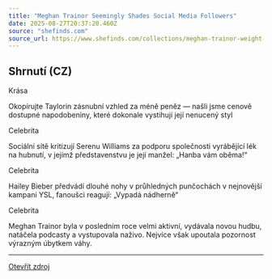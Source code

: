 ```yaml
---
title: "Meghan Trainor Seemingly Shades Social Media Followers"
date: 2025-08-27T20:37:20.460Z
source: "shefinds.com"
source_url: https://www.shefinds.com/collections/meghan-trainor-weight-loss-medication-social-media-response/
---
```


## Shrnutí (CZ)
Krása

Okopírujte Taylorin zásnubní vzhled za méně peněz — našli jsme cenově dostupné napodobeniny, které dokonale vystihují její nenucený styl

Celebrita

Sociální sítě kritizují Serenu Williams za podporu společnosti vyrábějící lék na hubnutí, v jejímž představenstvu je její manžel: „Hanba vám oběma!“

Celebrita

Hailey Bieber předvádí dlouhé nohy v průhledných punčochách v nejnovější kampani YSL, fanoušci reagují: „Vypadá nádherně“

Celebrita

Meghan Trainor byla v posledním roce velmi aktivní, vydávala novou hudbu, natáčela podcasty a vystupovala naživo. Nejvíce však upoutala pozornost výrazným úbytkem váhy.

---

[Otevřít zdroj](https://www.shefinds.com/collections/meghan-trainor-weight-loss-medication-social-media-response/)
